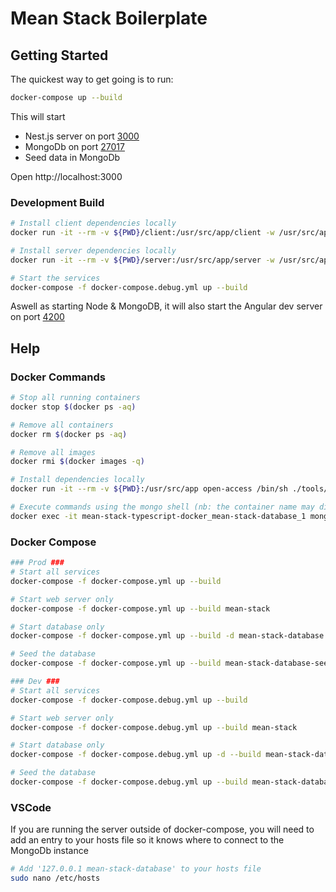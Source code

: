 # Mean Stack Boilerplate

## Getting Started
The quickest way to get going is to run:

```sh
docker-compose up --build
```

This will start

- Nest.js server on port [3000](http://localhost:3000)
- MongoDb on port [27017](http://localhost:27017)
- Seed data in MongoDb

Open http://localhost:3000

### Development Build
```sh
# Install client dependencies locally
docker run -it --rm -v ${PWD}/client:/usr/src/app/client -w /usr/src/app/client mean-stack yarn

# Install server dependencies locally
docker run -it --rm -v ${PWD}/server:/usr/src/app/server -w /usr/src/app/server mean-stack yarn

# Start the services
docker-compose -f docker-compose.debug.yml up --build
```

Aswell as starting Node & MongoDB, it will also start the Angular dev server on port [4200](http://localhost:4200)


## Help
### Docker Commands
```sh
# Stop all running containers
docker stop $(docker ps -aq)

# Remove all containers
docker rm $(docker ps -aq)

# Remove all images
docker rmi $(docker images -q)

# Install dependencies locally
docker run -it --rm -v ${PWD}:/usr/src/app open-access /bin/sh ./tools/scripts/install-dependencies.sh

# Execute commands using the mongo shell (nb: the container name may differ)
docker exec -it mean-stack-typescript-docker_mean-stack-database_1 mongo
```

### Docker Compose

```sh
### Prod ###
# Start all services
docker-compose -f docker-compose.yml up --build

# Start web server only
docker-compose -f docker-compose.yml up --build mean-stack

# Start database only
docker-compose -f docker-compose.yml up --build -d mean-stack-database

# Seed the database
docker-compose -f docker-compose.yml up --build mean-stack-database-seed

### Dev ###
# Start all services
docker-compose -f docker-compose.debug.yml up --build

# Start web server only
docker-compose -f docker-compose.debug.yml up --build mean-stack

# Start database only
docker-compose -f docker-compose.debug.yml up -d --build mean-stack-database

# Seed the database
docker-compose -f docker-compose.debug.yml up --build mean-stack-database-seed
```

### VSCode

If you are running the server outside of docker-compose, you will need to add an entry to your hosts file so it knows where to connect to the MongoDb instance

```sh
# Add '127.0.0.1 mean-stack-database' to your hosts file
sudo nano /etc/hosts
```
